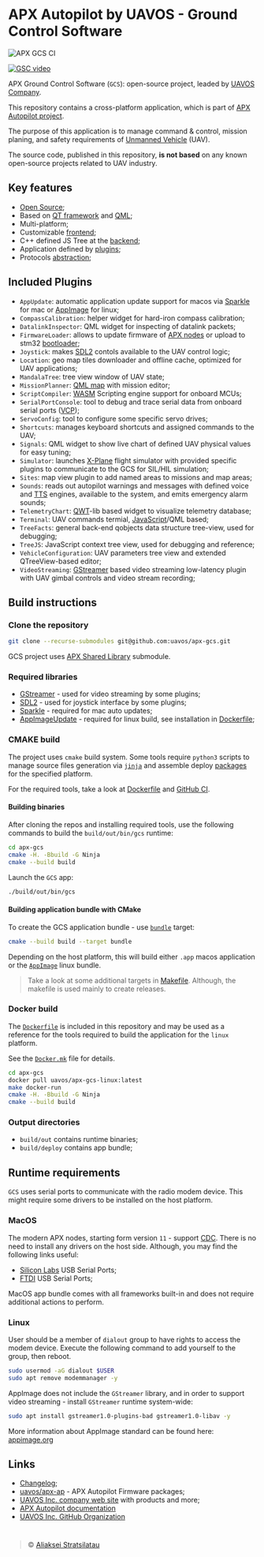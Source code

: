 # APX Autopilot by UAVOS - Ground Control Software

![APX GCS CI](https://github.com/uavos/apx-gcs/workflows/APX%20GCS%20CI/badge.svg)

[![GSC video](http://img.youtube.com/vi/CSPNkGZuP8M/0.jpg)](https://youtu.be/CSPNkGZuP8M)

APX Ground Control Software (`GCS`): open-source project, leaded by [UAVOS Company](http://uavos.com).

This repository contains a cross-platform application, which is part of [APX Autopilot project](http://docs.uavos.com).

The purpose of this application is to manage command & control, mission planing, and safety requirements of [Unmanned Vehicle](https://en.wikipedia.org/wiki/UAV) (UAV).

The source code, published in this repository, **is not based** on any known open-source projects related to UAV industry.

## Key features

- [Open Source](https://github.com/uavos/apx-gcs/blob/main/LICENSE);
- Based on [QT framework](https://www.qt.io) and [QML](https://en.wikipedia.org/wiki/QML);
- Multi-platform;
- Customizable [frontend](https://github.com/uavos/apx-gcs/blob/main/src/main/qml/Apx/Application/GroundControl.qml);
- C++ defined JS Tree at the [backend](https://github.com/uavos/apx-gcs/tree/main/src/lib/ApxCore/Fact);
- Application defined by [plugins](https://github.com/uavos/apx-gcs/tree/main/src/Plugins);
- Protocols [abstraction](https://github.com/uavos/apx-gcs/tree/main/src/lib/ApxData/Protocols);

## Included Plugins

- `AppUpdate`: automatic application update support for macos via [Sparkle](https://sparkle-project.org/) for mac or [AppImage](https://appimage.org) for linux;
- `CompassCalibration`: helper widget for hard-iron compass calibration;
- `DatalinkInspector`: QML widget for inspecting of datalink packets;
- `FirmwareLoader`: allows to update firmware of [APX nodes](http://docs.uavos.com/hw/index.html) or upload to stm32 [bootloader](https://www.st.com/resource/en/application_note/cd00264342-usart-protocol-used-in-the-stm32-bootloader-stmicroelectronics.pdf);
- `Joystick`: makes [SDL2](https://www.libsdl.org) contols available to the UAV control logic;
- `Location`: geo map tiles downloader and offline cache, optimized for UAV applications;
- `MandalaTree`: tree view window of UAV state;
- `MissionPlanner`: [QML map](https://doc.qt.io/qt-5/qml-qtlocation-map.html) with mission editor;
- `ScriptCompiler`: [WASM](https://webassembly.org) Scripting engine support for onboard MCUs;
- `SerialPortConsole`: tool to debug and trace serial data from onboard serial ports ([VCP](http://docs.uavos.com/fw/conf/serial.html));
- `ServoConfig`: tool to configure some specific servo drives;
- `Shortcuts`: manages keyboard shortcuts and assigned commands to the UAV;
- `Signals`: QML widget to show live chart of defined UAV physical values for easy tuning;
- `Simulator`: launches [X-Plane](https://www.x-plane.com) flight simulator with provided specific plugins to communicate to the GCS for SIL/HIL simulation;
- `Sites`: map view plugin to add named areas to missions and map areas;
- `Sounds`: reads out autopilot warnings and messages with defined voice and [TTS](https://en.wikipedia.org/wiki/Speech_synthesis) engines, available to the system, and emits emergency alarm sounds;
- `TelemetryChart`: [QWT](https://qwt.sourceforge.io)-lib based widget to visualize telemetry database;
- `Terminal`: UAV commands termial, [JavaScript](https://wiki.qt.io/JavaScript)/QML based;
- `TreeFacts`: general back-end qobjects data structure tree-view, used for debugging;
- `TreeJS`: JavaScript context tree view, used for debugging and reference;
- `VehicleConfiguration`: UAV parameters tree view and extended QTreeView-based editor;
- `VideoStreaming`: [GStreamer](https://gstreamer.freedesktop.org) based video streaming low-latency plugin with UAV gimbal controls and video stream recording;


## Build instructions

### Clone the repository

```bash
git clone --recurse-submodules git@github.com:uavos/apx-gcs.git
```

GCS project uses [APX Shared Library](https://github.com/uavos/apx-lib) submodule.

### Required libraries

- [GStreamer](https://gstreamer.freedesktop.org) - used for video streaming by some plugins;
- [SDL2](https://www.libsdl.org) - used for joystick interface by some plugins;
- [Sparkle](https://sparkle-project.org/) - required for mac auto updates;
- [AppImageUpdate](https://github.com/AppImage/AppImageUpdate) - required for linux build, see installation in [Dockerfile](https://github.com/uavos/apx-gcs/blob/main/Dockerfile);

### CMAKE build

The project uses `cmake` build system. Some tools require `python3` scripts to manage source files generation via [`jinja`](https://jinja.palletsprojects.com) and assemble deploy [packages](https://github.com/uavos/apx-gcs/blob/main/cmake/apx_gcs_deploy.cmake) for the specified platform.

For the required tools, take a look at [Dockerfile](https://github.com/uavos/apx-gcs/blob/main/Dockerfile) and [GitHub CI](https://github.com/uavos/apx-gcs/blob/main/.github/workflows/apx-gcs-release.yml).


#### Building binaries

After cloning the repos and installing required tools, use the following commands to build the `build/out/bin/gcs` runtime:

```bash
cd apx-gcs
cmake -H. -Bbuild -G Ninja
cmake --build build
```

Launch the `GCS` app:

```bash
./build/out/bin/gcs
```

#### Building application bundle with CMake

To create the GCS application bundle - use [`bundle`](https://github.com/uavos/apx-gcs/blob/main/cmake/apx_gcs_deploy.cmake) target:

```bash
cmake --build build --target bundle
```

Depending on the host platform, this will build either `.app` macos application or the [`AppImage`](https://appimage.org) linux bundle.

>Take a look at some additional targets in [Makefile](https://github.com/uavos/apx-gcs/blob/main/Makefile). Although, the makefile is used mainly to create releases.

### Docker build

The [`Dockerfile`](https://github.com/uavos/apx-gcs/blob/main/Dockerfile) is included in this repository and may be used as a reference for the tools required to build the application for the `linux` platform.

See the [`Docker.mk`](https://github.com/uavos/apx-gcs/blob/main/Docker.mk) file for details.

```bash
cd apx-gcs
docker pull uavos/apx-gcs-linux:latest
make docker-run
cmake -H. -Bbuild -G Ninja
cmake --build build
```

### Output directories

- `build/out` contains runtime binaries;
- `build/deploy` contains app bundle;

## Runtime requirements

`GCS` uses serial ports to communicate with the radio modem device. This might require some drivers to be installed on the host platform.

### MacOS

The modern APX nodes, starting form version `11` - support [CDC](https://en.wikipedia.org/wiki/USB_communications_device_class). There is no need to install any drivers on the host side. Although, you may find the following links useful:

- [Silicon Labs](https://www.silabs.com/products/development-tools/software/usb-to-uart-bridge-vcp-drivers) USB Serial Ports;
- [FTDI](https://www.ftdichip.com/Drivers/VCP.htm) USB Serial Ports;

MacOS app bundle comes with all frameworks built-in and does not require additional actions to perform.

### Linux

User should be a member of `dialout` group to have rights to access the modem device. Execute the following command to add yourself to the group, then reboot.

```bash
sudo usermod -aG dialout $USER
sudo apt remove modemmanager -y
```

AppImage does not include the `GStreamer` library, and in order to support video streaming - install `GStreamer` runtime system-wide:

```bash
sudo apt install gstreamer1.0-plugins-bad gstreamer1.0-libav -y
```

More information about AppImage standard can be found here: [appimage.org](https://appimage.org)

## Links

- [Changelog](https://uavos.github.io/apx-gcs/CHANGELOG.html);
- [uavos/apx-ap](https://github.com/uavos/apx-ap) - APX Autopilot Firmware packages;
- [UAVOS Inc. company web site](http://uavos.com) with products and more;
- [APX Autopilot documentation](http://docs.uavos.com)
- [UAVOS Inc. GitHub Organization](https://github.com/uavos)

#   

>&copy; [Aliaksei Stratsilatau](https://github.com/uavinda)
